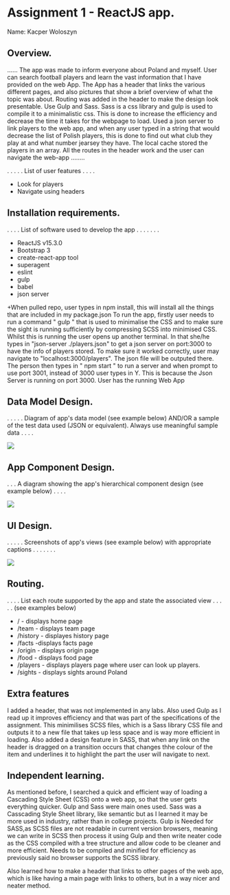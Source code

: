 # Assignment 1 - ReactJS app.

Name: Kacper Woloszyn

## Overview.
...... The app was made to inform everyone about Poland and myself. User can search football players
and learn the vast information that I have provided on the web App. The App has a header that links the various different pages, and also pictures that show a brief overview of what the topic was about. Routing was added in the header to make the design look presentable. Use Gulp and Sass. Sass is a css library and gulp is used to compile it to a minimalistic css. This is done to increase the efficiency and decrease the time it takes for the webpage to load. Used a json server to link players to the web app, and when any user typed in a string that would decrease the list of Polish players, this is done to find out what club they play at and what number jearsey they have. The local cache stored the players in an array. All the routes in the header work and the user can navigate the web-app ........


 . . . . . List of user features . . . . 
 
 + Look for players
 + Navigate using headers

## Installation requirements.
. . . .  List of software used to develop the app . . . . . . . 

+ ReactJS v15.3.0
+ Bootstrap 3
+ create-react-app tool
+ superagent
+ eslint
+ gulp
+ babel
+ json server

+When pulled repo, user types in npm install, this will install all the things that are included in my package.json
To run the app, firstly user needs to run a command " gulp " that is used to minimalise the CSS and to make sure the sight is running sufficiently by compressing SCSS into minimised CSS. Whilst this is running the user opens up another terminal. In that she/he types in "json-server ./players.json" to get a json server on port:3000 to have the info of players stored. To make sure it worked correctly, user may navigate to "localhost:3000/players". The json file will be outputed there. The person then types in " npm start " to run a server and when prompt to use port 3001, instead of 3000 user types in Y. This is because the Json Server is running on port 3000. User has the running Web App


## Data Model Design.

. . . . . Diagram of app's data model (see example below) AND/OR a sample of the test data used (JSON or equivalent). Always use meaningful sample data . . . . 

![][image1]

## App Component Design.

 . . . A diagram showing the app's hierarchical component design (see example below) . . . .  

![][image2]

## UI Design.
. . . . . Screenshots of app's views (see example below) with appropriate captions . . . . . . . 

![][image3]

## Routing.
. . . . List each route supported by the app and state the associated view . . . . . (see examples below)

+ / - displays home page
+ /team - displays team page
+ /history - displayes history page
+ /facts -displays facts page
+ /origin - displays origin page
+ /food - displays food page
+ /players - displays players page where user can look up players.
+ /sights - displays sights around Poland

## Extra features
I added a header, that was not implemented in any labs. Also used Gulp as I read up it improves efficiency and that was part of the specifications of the assignment. This minimilises SCSS files, which is a Sass library CSS file and outputs it to a new file that takes up less space and is way more efficient in loading. Also added a design feature in SASS, that when any link on the header is dragged on a transition occurs that changes thhe colour of the item and underlines it to highlight the part the user will navigate to next.

## Independent learning.
As mentioned before, I searched a quick and efficient way of loading a Cascading Style Sheet (CSS) onto a web app, so that the user gets everything quicker. Gulp and Sass were main ones used. Sass was 
a Casscading Style Sheet library, like semantic but as I learned it may be more used in industry, rather than in college projects. Gulp is Needed for SASS,as SCSS files are not readable in current version browsers, meaning we can write in SCSS then process it using Gulp and then write neater code as the CSS compiled with a tree structure and allow code to be cleaner and more efficient. Needs to be compiled and minified for efficiency as previously said no browser supports the SCSS library.

Also learned how to make a header that links to other pages of the web app, which is like having a main page with links to others, but in a way nicer and neater method.

[image1]: ./model.png
[image2]: ./design.jpg
[image3]: ./screen.png